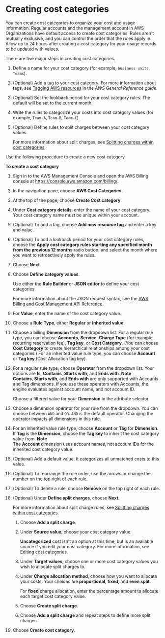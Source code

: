 # Creating cost categories<a name="create-cost-categories"></a>

You can create cost categories to organize your cost and usage information\. Regular accounts and the management account in AWS Organizations have default access to create cost categories\. Rules aren't mutually exclusive, and you can control the order that the rules apply in\. Allow up to 24 hours after creating a cost category for your usage records to be updated with values\.

There are five major steps in creating cost categories\.

1. Define a name for your cost category \(for example, `business units`, `Teams`\)\.

1. \(Optional\) Add a tag to your cost category\. For more information about tags, see [Tagging AWS resources](https://docs.aws.amazon.com/general/latest/gr/aws_tagging.html) in the *AWS General Reference guide*\.

1. \(Optional\) Set the lookback period for your cost category rules\. The default will be set to the current month\.

1. Write the rules to categorize your costs into cost category values \(for example, `Team-A`, `Team-B`, `Team-C`\)\.

1. \(Optional\) Define rules to split charges between your cost category values\.

   For more information about split charges, see [Splitting charges within cost categories](splitcharge-cost-categories.md)\.

Use the following procedure to create a new cost category\.<a name="create-cost-categories-steps"></a>

**To create a cost category**

1. Sign in to the AWS Management Console and open the AWS Billing console at [https://console\.aws\.amazon\.com/billing/](https://console.aws.amazon.com/billing/)\.

1. In the navigation pane, choose **AWS Cost Categories**\.

1. At the top of the page, choose **Create Cost category**\.

1. Under **Cost category details**, enter the name of your cost category\. Your cost category name must be unique within your account\.

1. \(Optional\) To add a tag, choose **Add new resource tag** and enter a key and value\.

1. \(Optional\) To add a lookback period for your cost category rules, choose the **Apply cost category rules starting any specified month from the previous 12 months** radio button, and select the month where you want to retroactively apply the rules\.

1. Choose **Next**\.

1. Choose **Define category values**\.

   Use either the **Rule Builder** or **JSON editor** to define your cost categories\. 

   For more information about the JSON request syntax, see the [AWS Billing and Cost Management API Reference](https://docs.aws.amazon.com/aws-cost-management/latest/APIReference/)\.

1. For **Value**, enter the name of the cost category value\.

1. Choose a **Rule Type**, either **Regular** or **Inherited value**\.

1. Choose a billing **Dimension** from the dropdown list\. For a regular rule type, you can choose **Accounts**, **Service**, **Charge Type** \(for example, recurring reservation fee\), **Tag key**, or **Cost Category**\. \(You can choose **Cost Category** to create hierarchical relationships among your cost categories\.\) For an inherited value rule type, you can choose **Account** or **Tag key** \(Cost Allocation tag key\)\.

1. For a regular rule type, choose **Operator** from the dropdown list\. Your options are **Is**, **Contains**, **Starts with**, and **Ends with**\.
**Note**  
**Contains**, **Starts with**, and **Ends with** are only supported with Accounts and Tag dimensions\. If you use these operators with Accounts, the engine evaluates against account name, and not account ID\.

   Choose a filtered value for your **Dimension** in the attribute selector\.

1. Choose a dimension operator for your rule from the dropdown\. You can choose between `AND` and `OR`\. `AND` is the default operator\. Changing the operator impacts all dimensions in this rule\.

1. For an inherited value rule type, choose **Account** or **Tag** for **Dimension**\. If **Tag** is the **Dimension**, choose the **Tag key** to inherit the cost category value from\.
**Note**  
The **Account** dimension uses account names, not account IDs for the inherited cost category value\.

1. \(Optional\) Add a default value\. It categorizes all unmatched costs to this value\.

1. \(Optional\) To rearrange the rule order, use the arrows or change the number on the top right of each rule\.

1. \(Optional\) To delete a rule, choose **Remove** on the top right of each rule\.

1. \(Optional\) Under **Define split charges**, choose **Next**\.

   For more information about split charge rules, see [Splitting charges within cost categories](splitcharge-cost-categories.md)\.

   1. Choose **Add a split charge**\.

   1. Under **Source value**, choose your cost category value\.

      **Uncategorized** cost isn't an option at this time, but is an available source if you edit your cost category\. For more information, see [Editing cost categories](edit-cost-categories.md)\.

   1. Under **Target values**, choose one or more cost category values you wish to allocate split charges to\.

   1. Under **Charge allocation method**, choose how you want to allocate your costs\. Your choices are **proportional**, **fixed**, and **even split**\.

      For **fixed** charge allocation, enter the percentage amount to allocate each target cost category value\.

   1. Choose **Create split charge**\.

   1. Choose **Add a split charge** and repeat steps to define more split charges\.

1. Choose **Create cost category**\.